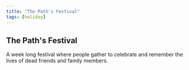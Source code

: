 ```yaml
---
title: "The Path's Festival"
tags: [holiday]
---
```

## The Path's Festival
A week long festival where people gather to celebrate and remember the lives of dead friends and family members.